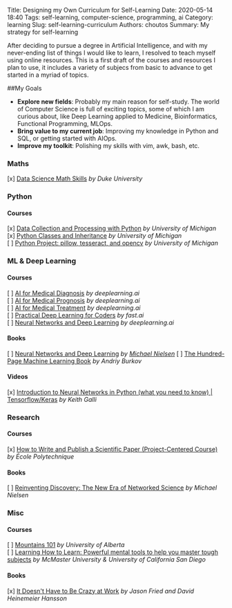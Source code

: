 Title: Designing my Own Curriculum for Self-Learning
Date: 2020-05-14 18:40
Tags: self-learning, computer-science, programming, ai
Category: learning
Slug: self-learning-curriculum
Authors: choutos
Summary: My strategy for self-learning


After deciding to pursue a degree in Artificial Intelligence, and with my never-ending list of things I would like to learn, I resolved to teach myself using online resources. This is a first draft of the courses and resources I plan to use, it includes a variety of subjecs from basic to advance to get started in a myriad of topics.


##My Goals

* __Explore new fields__: Probably my main reason for self-study. The world of Computer Science is full of exciting topics, some of which I am curious about, like Deep Learning applied to Medicine, Bioinformatics, Functional Programming, MLOps. 
* __Bring value to my current job__: Improving my knowledge in Python and SQL, or getting started with AIOps.
* __Improve my toolkit__: Polishing my skills with vim, awk, bash, etc.


### Maths
[x] [Data Science Math Skills](https://www.coursera.org/learn/datasciencemathskills) _by Duke University_  
  
### Python
#### Courses
[x] [Data Collection and Processing with Python](https://www.coursera.org/learn/data-collection-processing-python?specialization=python-3-programming) _by University of Michigan_  
[x] [Python Classes and Inheritance](https://www.coursera.org/learn/python-classes-inheritance?specialization=python-3-programming) _by University of Michigan_  
[ ] [Python Project: pillow, tesseract, and opencv](https://www.coursera.org/learn/python-project) _by University of Michigan_  
  
### ML & Deep Learning
#### Courses
[ ] [AI for Medical Diagnosis](https://www.coursera.org/learn/ai-for-medical-diagnosis) _by deeplearning.ai_  
[ ] [AI for Medical Prognosis](https://www.coursera.org/learn/ai-for-medical-prognosis) _by deeplearning.ai_  
[ ] [AI for Medical Treatment](https://www.coursera.org/learn/ai-for-medical-treatment) _by deeplearning.ai_  
[ ] [Practical Deep Learning for Coders](https://course.fast.ai/) _by fast.ai_  
[ ] [Neural Networks and Deep Learning](https://www.coursera.org/learn/neural-networks-deep-learning) _by deeplearning.ai_  
#### Books
[ ] [Neural Networks and Deep Learning](http://neuralnetworksanddeeplearning.com/index.html) _by [Michael Nielsen](http://michaelnielsen.org/)_ 
[ ] [The Hundred-Page Machine Learning Book](themlbook.com/wiki) _by Andriy Burkov_  
#### Videos
[x] [Introduction to Neural Networks in Python (what you need to know) | Tensorflow/Keras](https://www.youtube.com/watch?v=aBIGJeHRZLQ) _by Keith Galli_  
  
### Research
#### Courses
[x] [How to Write and Publish a Scientific Paper (Project-Centered Course)](https://www.coursera.org/learn/how-to-write-a-scientific-paper) _by École Polytechnique_  
#### Books
[ ] [Reinventing Discovery: The New Era of Networked Science](https://www.goodreads.com/book/show/11667578-reinventing-discovery) _by Michael Nielsen_  

### Misc
#### Courses
[ ] [Mountains 101](https://www.coursera.org/learn/mountains-101) _by University of Alberta_  
[ ] [Learning How to Learn: Powerful mental tools to help you master tough subjects](https://www.coursera.org/learn/learning-how-to-learn) _by McMaster University & University of California San Diego_  
#### Books
[x] [It Doesn't Have to Be Crazy at Work](https://basecamp.com/books/calm) _by Jason Fried and David Heinemeier Hansson_  
